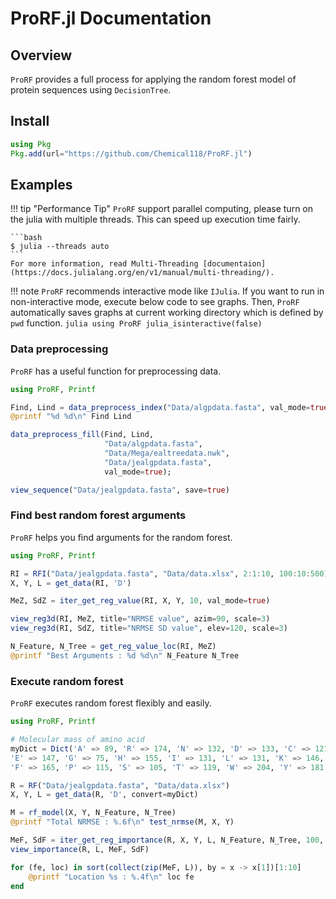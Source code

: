 # ProRF.jl Documentation
## Overview
`ProRF` provides a full process for applying the random forest model of protein sequences using `DecisionTree`.

## Install
```julia
using Pkg
Pkg.add(url="https://github.com/Chemical118/ProRF.jl")
```

## Examples
!!! tip "Performance Tip"
    `ProRF` support parallel computing, please turn on the julia with multiple threads. This can speed up execution time fairly.

    ```bash
    $ julia --threads auto
    ```
    For more information, read Multi-Threading [documentaion](https://docs.julialang.org/en/v1/manual/multi-threading/).

!!! note
    `ProRF` recommends interactive mode like `IJulia`. If you want to run in non-interactive mode, execute below code to see graphs. Then, `ProRF` automatically saves graphs at current working directory which is defined by `pwd` function.
    ```julia
    using ProRF
    julia_isinteractive(false)
    ```

### Data preprocessing
`ProRF` has a useful function for preprocessing data.
```julia
using ProRF, Printf

Find, Lind = data_preprocess_index("Data/algpdata.fasta", val_mode=true)
@printf "%d %d\n" Find Lind

data_preprocess_fill(Find, Lind,
                     "Data/algpdata.fasta",
                     "Data/Mega/ealtreedata.nwk",
                     "Data/jealgpdata.fasta",
                     val_mode=true);

view_sequence("Data/jealgpdata.fasta", save=true)
```

### Find best random forest arguments
`ProRF` helps you find arguments for the random forest.
```julia
using ProRF, Printf

RI = RFI("Data/jealgpdata.fasta", "Data/data.xlsx", 2:1:10, 100:10:500)
X, Y, L = get_data(RI, 'D')

MeZ, SdZ = iter_get_reg_value(RI, X, Y, 10, val_mode=true)

view_reg3d(RI, MeZ, title="NRMSE value", azim=90, scale=3)
view_reg3d(RI, SdZ, title="NRMSE SD value", elev=120, scale=3)

N_Feature, N_Tree = get_reg_value_loc(RI, MeZ)
@printf "Best Arguments : %d %d\n" N_Feature N_Tree
```

### Execute random forest
`ProRF` executes random forest flexibly and easily.
```julia
using ProRF, Printf

# Molecular mass of amino acid
myDict = Dict('A' => 89, 'R' => 174, 'N' => 132, 'D' => 133, 'C' => 121, 'Q' => 146,
'E' => 147, 'G' => 75, 'H' => 155, 'I' => 131, 'L' => 131, 'K' => 146, 'M' => 149, 
'F' => 165, 'P' => 115, 'S' => 105, 'T' => 119, 'W' => 204, 'Y' => 181, 'V' => 117)

R = RF("Data/jealgpdata.fasta", "Data/data.xlsx")
X, Y, L = get_data(R, 'D', convert=myDict)

M = rf_model(X, Y, N_Feature, N_Tree)
@printf "Total NRMSE : %.6f\n" test_nrmse(M, X, Y)

MeF, SdF = iter_get_reg_importance(R, X, Y, L, N_Feature, N_Tree, 100, val_mode=true)
view_importance(R, L, MeF, SdF)

for (fe, loc) in sort(collect(zip(MeF, L)), by = x -> x[1])[1:10]
    @printf "Location %s : %.4f\n" loc fe
end
```